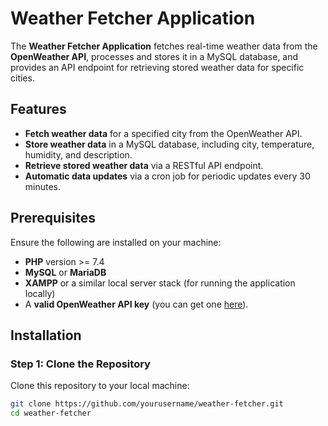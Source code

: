 # Weather Fetcher Application

The **Weather Fetcher Application** fetches real-time weather data from the **OpenWeather API**, processes and stores it in a MySQL database, and provides an API endpoint for retrieving stored weather data for specific cities.

## Features

- **Fetch weather data** for a specified city from the OpenWeather API.
- **Store weather data** in a MySQL database, including city, temperature, humidity, and description.
- **Retrieve stored weather data** via a RESTful API endpoint.
- **Automatic data updates** via a cron job for periodic updates every 30 minutes.

## Prerequisites

Ensure the following are installed on your machine:

- **PHP** version >= 7.4
- **MySQL** or **MariaDB**
- **XAMPP** or a similar local server stack (for running the application locally)
- A **valid OpenWeather API key** (you can get one [here](https://openweathermap.org/api)).

## Installation

### Step 1: Clone the Repository

Clone this repository to your local machine:

```bash
git clone https://github.com/yourusername/weather-fetcher.git
cd weather-fetcher
```
